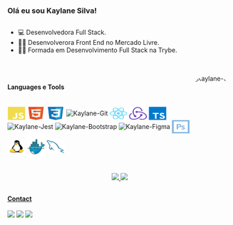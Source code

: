 ### Olá eu sou Kaylane Silva!

##

<ul>
  <li> 💻 Desenvolvedora Full Stack. </li>
  <li> 👩‍💻 Desenvolverora Front End no Mercado Livre. </li>
  <li> 👩‍🎓 Formada em Desenvolvimento Full Stack na Trybe. </li>
 </ul>
 
##
<div style="display: inline_block"><br>
  <img align="right" alt="Kaylane-Gif" height="150" style="border-radius:50px;"             src="https://cdn.discordapp.com/attachments/935207613543624835/935208127668830318/GIFPAL-20220124131527.gif">
  </div>

#### Languages e Tools
<div style="display: inline_block"><br>
  <img align="center" alt="Kaylane-Js" height="30" width="40" src="https://raw.githubusercontent.com/devicons/devicon/master/icons/javascript/javascript-plain.svg">
  <img align="center" alt="Kaylane-HTML" height="30" width="40" src="https://raw.githubusercontent.com/devicons/devicon/master/icons/html5/html5-original.svg">
  <img align="center" alt="Kaylane-CSS" height="30" width="40" src="https://raw.githubusercontent.com/devicons/devicon/master/icons/css3/css3-original.svg">
  <img align="center" alt="Kaylane-Git" height="30" width="40" src="https://raw.githubusercontent.com/jmnote/z-icons/master/svg/git.svg">
  <img align="center" alt="Kaylane-React" height="30" width="40" src="https://raw.githubusercontent.com/devicons/devicon/master/icons/react/react-original.svg">
  <img align="center" alt="Kaylane-Redux" height="30" width="40"
       src="https://raw.githubusercontent.com/devicons/devicon/master/icons/redux/redux-original.svg" alt="redux" width="40" height="40"
  > 
  <img align="center" alt="Kaylane-Typescript" height="30" width="40" src="https://raw.githubusercontent.com/devicons/devicon/master/icons/typescript/typescript-original.svg">
  <img align="center" alt="Kaylane-Jest" height="30" width="40" src="https://www.vectorlogo.zone/logos/jestjsio/jestjsio-icon.svg"> 
  <img align="center" alt="Kaylane-Bootstrap" height="30" width="40" src="https://raw.githubusercontent.com/jmnote/z-icons/master/svg/bootstrap.svg">
  <img align="center" alt="Kaylane-Figma" height="30" width="40" src="https://www.vectorlogo.zone/logos/figma/figma-icon.svg">
  <img align="center" alt="Kaylane-Photoshop" height="30" width="40"
       src="https://raw.githubusercontent.com/devicons/devicon/master/icons/photoshop/photoshop-line.svg" alt="photoshop" width="40" height="40"
  >
  <img align="center" alt="Kaylane-Linux" height="30" width="40"
       src="https://raw.githubusercontent.com/devicons/devicon/master/icons/linux/linux-original.svg" alt="linux" width="40" height="40"
  >
  <img align="center" alt="Kaylane-Docker" height="60" width="40"
       src="https://raw.githubusercontent.com/devicons/devicon/master/icons/docker/docker-original.svg" alt="docker" width="40" height="40"
  >
  <img align="center" alt="Kaylane-MySql" height="30" width="40"
       src="https://raw.githubusercontent.com/devicons/devicon/master/icons/mysql/mysql-original.svg" alt="docker" width="40" height="40"
  >
</div>

 ##

  <div align="center">
    <a href="https://github.com/KaylaneSilva">
    <img height="210" src="https://github-readme-stats.vercel.app/api?username=KaylaneSilva&show_icons=true&theme=dracula&include_all_commits=true&count_private=true"/>
    <img height="210" src="https://github-readme-stats.vercel.app/api/top-langs/?username=KaylaneSilva&layout=compact&langs_count=7&theme=dracula"/>
  </div>
 
 ##
 
  #### Contact
<div>
  <a href="https://instagram.com/kaylane_rss" target="_blank"><img src="https://img.shields.io/badge/-Instagram-%23E4405F?style=for-the-badge&logo=instagram&logoColor=white" target="_blank"></a>
  <a href = "mailto:kaylane25@hotmail.com"><img src="https://img.shields.io/badge/Microsoft_Outlook-0078D4?style=for-the-badge&logo=microsoft-outlook&logoColor=white" target="_blank"></a>
  <a href="https://www.linkedin.com/in/kaylane-silva" target="_blank"><img src="https://img.shields.io/badge/-LinkedIn-%230077B5?style=for-the-badge&logo=linkedin&logoColor=white" target="_blank"></a>
</div>
